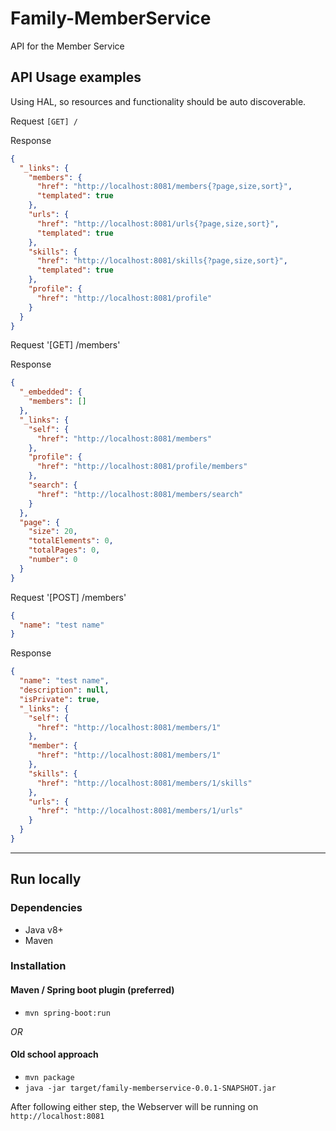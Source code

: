 # Family-MemberService

API for the Member Service

## API Usage examples

Using HAL, so resources and functionality should be auto discoverable.

Request `[GET] /`

Response

```json
{
  "_links": {
    "members": {
      "href": "http://localhost:8081/members{?page,size,sort}",
      "templated": true
    },
    "urls": {
      "href": "http://localhost:8081/urls{?page,size,sort}",
      "templated": true
    },
    "skills": {
      "href": "http://localhost:8081/skills{?page,size,sort}",
      "templated": true
    },
    "profile": {
      "href": "http://localhost:8081/profile"
    }
  }
}
```

Request '[GET] /members'

Response

```json
{
  "_embedded": {
    "members": []
  },
  "_links": {
    "self": {
      "href": "http://localhost:8081/members"
    },
    "profile": {
      "href": "http://localhost:8081/profile/members"
    },
    "search": {
      "href": "http://localhost:8081/members/search"
    }
  },
  "page": {
    "size": 20,
    "totalElements": 0,
    "totalPages": 0,
    "number": 0
  }
}
```

Request '[POST] /members'

```json
{
  "name": "test name"
}
```

Response

```json
{
  "name": "test name",
  "description": null,
  "isPrivate": true,
  "_links": {
    "self": {
      "href": "http://localhost:8081/members/1"
    },
    "member": {
      "href": "http://localhost:8081/members/1"
    },
    "skills": {
      "href": "http://localhost:8081/members/1/skills"
    },
    "urls": {
      "href": "http://localhost:8081/members/1/urls"
    }
  }
}
```

---

## Run locally

### Dependencies

* Java v8+
* Maven

### Installation

#### Maven / Spring boot plugin (preferred)

* `mvn spring-boot:run`

*OR*

#### Old school approach

* `mvn package`
* `java -jar target/family-memberservice-0.0.1-SNAPSHOT.jar`

After following either step, the Webserver will be running on `http://localhost:8081`
